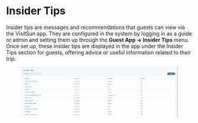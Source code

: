 # Insider Tips

Insider tips are messages and recommendations that guests can view via the VisitSun app. They are configured in the system by logging in as a guide or admin and setting them up through the **Guest App -> Insider Tips** menu. Once set up, these insider tips are displayed in the app under the Insider Tips section for guests, offering advice or useful information related to their trip.

<figure><img src=".gitbook/assets/image (152).png" alt=""><figcaption></figcaption></figure>
